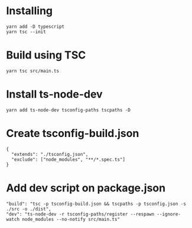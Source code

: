 # Installing

```
yarn add -D typescript
yarn tsc --init
```

# Build using TSC

```
yarn tsc src/main.ts
```

# Install ts-node-dev

```
yarn add ts-node-dev tsconfig-paths tscpaths -D
```

# Create tsconfig-build.json

```
{
  "extends": "./tsconfig.json",
  "exclude": ["node_modules", "**/*.spec.ts"]
}
```

# Add dev script on package.json

```
"build": "tsc -p tsconfig-build.json && tscpaths -p tsconfig.json -s ./src -o ./dist",
"dev": "ts-node-dev -r tsconfig-paths/register --respawn --ignore-watch node_modules --no-notify src/main.ts"
```
